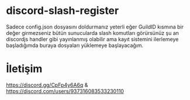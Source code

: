 # discord-slash-register
Sadece config.json dosyasını doldurmanız yeterli eğer GuildID kısmına bir değer girmezseniz bütün sunucularda slash komutları görürsünüz şu an discordjs handler gibi yayınlanmış olabilir ama kayıt sistemini ilerlemeye başladığımda buraya dosyaları yüklemeye başlayacağım.
# İletişim
https://discord.gg/CpFp4y6A6q & https://discord.com/users/937316083533230110
